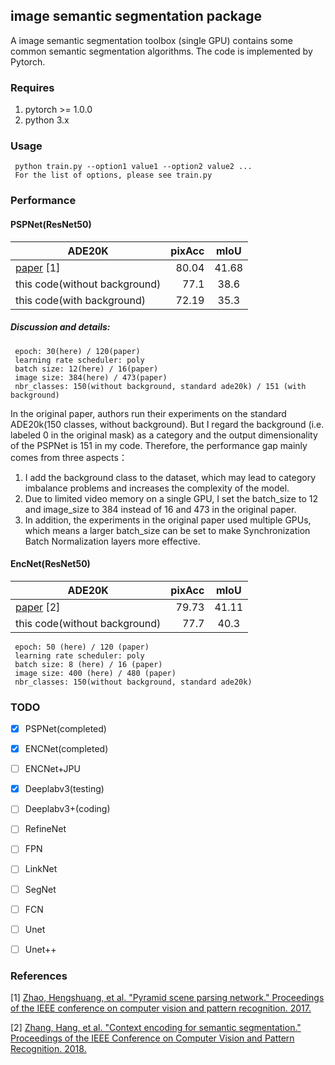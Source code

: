 ## image semantic segmentation package

A image semantic segmentation toolbox (single GPU) contains some common semantic segmentation algorithms. The code is implemented by Pytorch.

### Requires

  1. pytorch >= 1.0.0
  2. python 3.x
  
### Usage

```
 python train.py --option1 value1 --option2 value2 ...
 For the list of options, please see train.py
```

### Performance

#### PSPNet(ResNet50)

| ADE20K    |   pixAcc    |    mIoU    |
| -------- | -------:  | :------: |
| [paper](https://github.com/hszhao/PSPNet) [1]  |    80.04   |   41.68  |
| this code(without background)  |    77.1   |   38.6   |
| this code(with background)  |    72.19   |   35.3   |

##### Discussion and details:
```
 epoch: 30(here) / 120(paper)
 learning rate scheduler: poly
 batch size: 12(here) / 16(paper)
 image size: 384(here) / 473(paper)
 nbr_classes: 150(without background, standard ade20k) / 151 (with background)
```
  In the original paper, authors run their experiments on the standard ADE20k(150 classes, without background). 
  But I regard the background (i.e. labeled 0 in the original mask) as a category and the output dimensionality of the PSPNet is 151 in my code.
  Therefore, the performance gap mainly comes from three aspects：
  1) I add the background class to the dataset, which may lead to category imbalance problems and increases the complexity of the model.
  2) Due to limited video memory on a single GPU, I set the batch_size to 12 and image_size to 384 instead of 16 and 473 in the original paper. 
  3) In addition, the experiments in the original paper used multiple GPUs, which means a larger batch_size can be set to make Synchronization Batch Normalization layers more effective.
  
#### EncNet(ResNet50)

| ADE20K    |   pixAcc    |    mIoU    |
| -------- | -------:  | :------: |
| [paper](https://github.com/zhanghang1989/PyTorch-Encoding) [2]  |    79.73   |   41.11  |
| this code(without background)  |    77.7   |   40.3   |

```
 epoch: 50 (here) / 120 (paper)
 learning rate scheduler: poly
 batch size: 8 (here) / 16 (paper)
 image size: 400 (here) / 480 (paper)
 nbr_classes: 150(without background, standard ade20k)
```

### TODO

- [x] PSPNet(completed)
- [x] ENCNet(completed)
- [ ] ENCNet+JPU
- [x] Deeplabv3(testing)
- [ ] Deeplabv3+(coding)
- [ ] RefineNet
- [ ] FPN
- [ ] LinkNet
- [ ] SegNet
- [ ] FCN
- [ ] Unet
- [ ] Unet++


### References
[1] [Zhao, Hengshuang, et al. "Pyramid scene parsing network." Proceedings of the IEEE conference on computer vision and pattern recognition. 2017.](https://arxiv.org/abs/1612.01105)

[2] [Zhang, Hang, et al. "Context encoding for semantic segmentation." Proceedings of the IEEE Conference on Computer Vision and Pattern Recognition. 2018.](http://openaccess.thecvf.com/content_cvpr_2018/papers/Zhang_Context_Encoding_for_CVPR_2018_paper.pdf)
